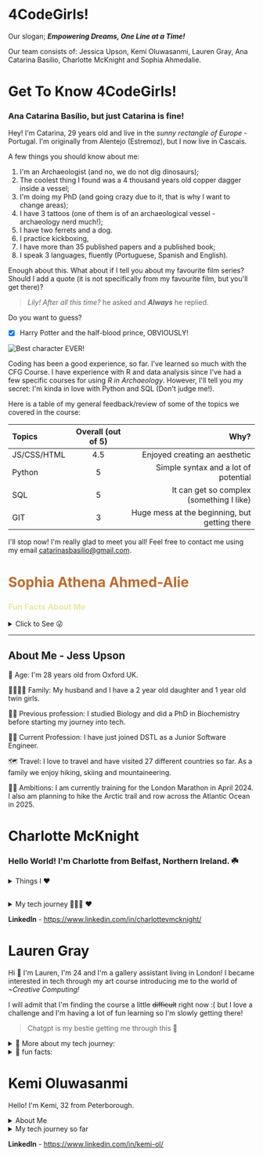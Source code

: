 # 4CodeGirls! 

Our slogan;  ***Empowering Dreams, One Line at a Time!*** 

Our team consists of: Jessica Upson, Kemi Oluwasanmi, Lauren Gray, Ana Catarina Basilio, Charlotte McKnight and Sophia Ahmedalie.


# Get To Know 4CodeGirls! 

### Ana Catarina Basílio, but just **Catarina** is fine! 

Hey! I'm Catarina, 29 years old and live in the *sunny rectangle of Europe* - Portugal. I'm originally from Alentejo (Estremoz), but I now live in Cascais. 

A few things you should know about me: 
1. I'm an Archaeologist (and no, we do not dig dinosaurs);
2. The coolest thing I found was a 4 thousand years old copper dagger inside a vessel;  
3. I'm doing my PhD (and going crazy due to it, that is why I want to change areas); 
4. I have 3 tattoos (one of them is of an archaeological vessel - archaeology nerd much!); 
5. I have two ferrets and a dog. 
6. I practice kickboxing, 
7. I have more than 35 published papers and a published book; 
7. I speak 3 languages, fluently (Portuguese, Spanish and English). 

Enough about this. What about if I tell you about my favourite film series? Should I add a quote (it is not specifically from my favourite film, but you'll get there)? 

 >*Lily! After all this time?* he asked and ***Always*** he replied.  

Do you want to guess? 

- [x] Harry Potter and the half-blood prince, OBVIOUSLY! 


![Best character EVER! ](https://media.tenor.com/E21WGbBbFaEAAAAC/always-severus-snape.gif)


Coding has been a good experience, so far. I've learned so much with the CFG Course. I have experience with R and data analysis since I've had a few specific courses for using *R in Archaeology*. However, I'll tell you my secret: I'm kinda in love with Python and SQL (Don't judge me!). 

Here is a table of my general feedback/review of some of the topics we covered in the course: 

| Topics     | Overall (out of 5)| Why?     |
| :---       |    :----:   |          ---: |
| JS/CSS/HTML      |  4.5      | Enjoyed creating an aesthetic  |
| Python   | 5        | Simple syntax and a lot of potential     |
| SQL  | 5        | It can get so complex (something I like)     |
| GIT | 3       | Huge mess at the beginning, but getting there    |


I'll stop now! I'm really glad to meet you all! Feel free to contact me using my email <catarinasbasilio@gmail.com>. 


<h1 style="color: #bd6b2d;">Sophia Athena Ahmed-Alie</h1>

<h3 style="color: #ebe6a2;">Fun Facts About Me</h3>

<details> <summary>Click to See 😜 </summary> 

🎂 Age & Origin: I'm 30 years old and proudly hail from NYC.

🌍 Travel Bug: So far, I've journeyed to 7 countries. Next year, I'm setting my sights on exploring more of southern Europe.

💼 Professional Path: My diverse career has spanned healthcare, hospitality, and property management. Now, I'm diving into the tech world.

👨‍👩‍👦 Family Ties: I come from a big family with 3 siblings and 8 delightful nieces and nephews. My relatives are scattered across 6 of the 7 continents.

🍳 Culinary Skills: I'm a talented home chef and baker, always ready to whip up something delicious.

🎵 Musical Pursuits: Currently, I'm a budding upright bass and violin player. My ambition is to also master the piano. I love all genres of music and try to attend a concert every month.
>🎵[My favorite song](https://www.youtube.com/watch?v=wpR-OKoAtmQ) 🎵

🚗 Driving Ambition: Believe it or not, I've never learned to drive. But, it's high on my to-do list!

💻 Tech Exploration: I'm navigating my first tech course and I'm thrilled with my progress and experience so far.


</details>

<hr>

## About Me - Jess Upson

🎂 Age: I'm 28 years old from Oxford UK.

👨‍👩‍👧‍👧 Family: My husband and I have a 2 year old daughter and 1 year old twin girls.

👩‍🔬 Previous profession: I studied Biology and did a PhD in Biochemistry before starting my journey into tech.

👩‍💻 Current Profession: I have just joined DSTL as a Junior Software Engineer.

🗺️ Travel: I love to travel and have visited 27 different countries so far. As a family we enjoy hiking, skiing and mountaineering.

🏃‍♀️ Ambitions: I am currently training for the London Marathon in April 2024. I also am planning to hike the Arctic trail and row across the Atlantic Ocean in 2025.


# **Charlotte McKnight**

### Hello World! I'm Charlotte from Belfast, Northern Ireland. ☘️

 <details> <summary> Things I ❤️ </summary>

- Street photography and taking enviromental portraits.
- Travelling,  I've visited 23 countries 🤯 sometimes I solo travel, as long I have my camera with me I'm happy to explore by myself. 
- Learning languages. I spent the last two years living in France, and my French has really improved. Now I'm interested in learning Portuguese, maybe @Ana-Catarina-Basilio can help me! 😋
- Skateboarding 🛹 I was previously a part of two girl skate organisations in Paris.
- Running 🏃🏾‍♀️ Now I'm back in Belfast I'm a member of a social running club. 
- Animals! I am a proud aunt to a cocker spaniel pup! 🐶

</details>

## 

<details> <summary> My tech journey 👩🏾‍💻 ❤️ </summary>

I started self studying python on Udemy in June 2023 whilst I was ending my teaching year. I quickly completed 4 CFG MOOCs and got accepted onto the CFG Degree! I am loving the journey so far, it's great to be a part of such a supportive and motivating community. I am learning much more than I would've if I only learnt alone.

### My tech checklist
- [x] Get onto the CFG Degree.
- [x] Foundational understanding of Python, JavaScript and SQL.
- [x] Complete various personal projects showcasing coding skills.
- [ ] Delve deeper into UX design.
- [ ] Create a website portfolio with links to projects.
- [ ] Graduate from the CFG Degree.
- [ ] Find my first entry level job in tech.

</details>

__LinkedIn__ - https://www.linkedin.com/in/charlottevmcknight/


# Lauren Gray

Hi 👋  I'm Lauren, I'm 24 and I'm a gallery assistant living in London!
I became interested in tech through my art course introducing me to the world of _~Creative Computing!_ 

I will admit that I'm finding the course a little ~~difficult~~ right now :( but I love a challenge and I'm having a lot of fun learning so I'm slowly getting there!
> Chatgpt is my bestie getting me through this 🤖
>

<details> <summary> 👾 More about my tech journey: </summary>

I studied Fine Art at university and during my degree, I taught myself to use Unity, web development and physical computing to create mini-games, virtual environments and websites to host my artwork! <sup>  ... In other words, my journey began by piecing together fragments of code to bring my ideas to life! </sup>

I wanted to find ways to use _technology_ to make my work more fun and interactive...

![gif](https://media4.giphy.com/media/CTX0ivSQbI78A/giphy.gif?cid=ecf05e47igvjgp1npbe752y9gxq782kvfolskm5kw0nyfdez&ep=v1_gifs_search&rid=giphy.gif&ct=g)

I made it my mission to understand the code that I was working with and fell in love with it! ♥ ♥ ♥

After graduating and taking one of CFG's Kickstarter courses, I decided to venture down this path further and now I'm here and absolutely loving it! Even if it is a little challenging at times :octocat:

</details>


<details> <summary> 🤠 fun facts: </summary>

  
- ⚖️  I'm a Libra! and although I'm a massive science nerd, I absolutely love learning about astrology!
- 🧶 One of my favourite hobbies is knitting! and after my creative computing intro, I managed to merge the two interests together with [my art practice!](https://www.artsthread.com/profile/lauren-gray) My latest piece is featured in an upcoming collection curated by Google Arts and Culture! :)
- 🎼 I **love** music! I've been playing the flute since I was 7 and was part of my local theatre's show orchestra and my borough's youth orchestra before I moved to London! Here's my [current favourite song!](https://www.youtube.com/watch?v=VArOUfVOjqI)
- 🦸🏻‍♀️ I'm a Marvel fan! My top films & series are Wandavision, Thor: Ragnarok, and Doctor Strange and my favourite character is the Scarlet Witch!
- 💻 My favourite parts of the course so far have been learning about APIs, databases and working with SQL!
  
</details>


# **Kemi Oluwasanmi**

Hello! I'm Kemi, 32 from Peterborough.

 <details> <summary> About Me</summary>

- I have worked as a pharmacist in the NHS for 7 years but always felt that I wanted to learn something new.
- I enjoy travelling but havent done much of it since after covid
- I have an active 3 year old that keeps me on my toes
- I love watching reality shows - love is blind, married at first sight , too hot to handle 🤭 
- I am also a big Marvel Fan. I usually go to the cinema to watch released marvel movies on premier nights.
  
</details>


<details> <summary> My tech journey so far  </summary>

I wanted coding to bring my creativity to life, so I completed an online front-end developer course. I then started building small projects and responsive landing pages but remained curious about how the backend works. I found out about CFG, its mission and vision, and decided to enroll in CFG's Introduction to JavaScript classes. I enjoyed the teaching style - it was interactive and in real-time - so I decided to apply for the degree. So far, I have enjoyed all the lectures, and I now understand the use of Python for back-end development. At the end of the degree, I will be joining my sponsored company as a junior full-stack developer.

</details>

__LinkedIn__ - https://www.linkedin.com/in/kemi-ol/


